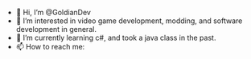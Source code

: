 - 👋 Hi, I’m @GoldianDev
- 👀 I’m interested in video game development, modding, and software development in general.
- 🌱 I’m currently learning c#, and took a java class in the past.
- 📫 How to reach me:
